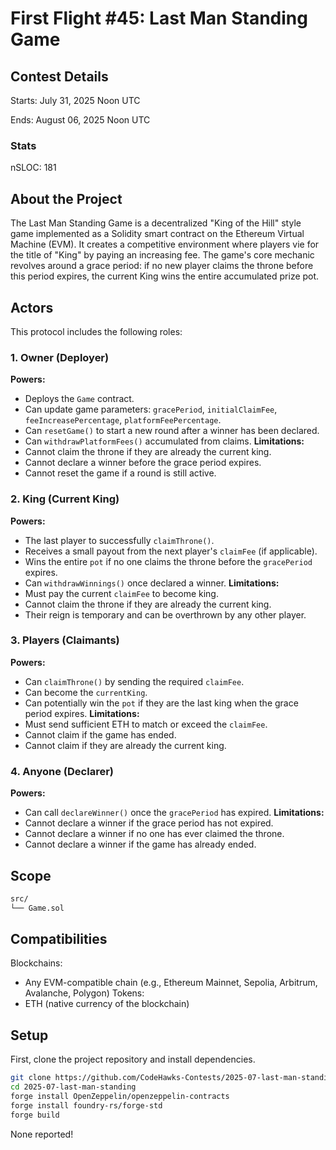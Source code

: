 # First Flight #45: Last Man Standing Game

## Contest Details

Starts: July 31, 2025 Noon UTC

Ends: August 06, 2025 Noon UTC

### Stats

nSLOC: 181


[//]: # (contest-details-open)

## About the Project

The Last Man Standing Game is a decentralized "King of the Hill" style game implemented as a Solidity smart contract on the Ethereum Virtual Machine (EVM). It creates a competitive environment where players vie for the title of "King" by paying an increasing fee. The game's core mechanic revolves around a grace period: if no new player claims the throne before this period expires, the current King wins the entire accumulated prize pot.

## Actors

This protocol includes the following roles:

### 1. Owner (Deployer)
**Powers:**
* Deploys the `Game` contract.
* Can update game parameters: `gracePeriod`, `initialClaimFee`, `feeIncreasePercentage`, `platformFeePercentage`.
* Can `resetGame()` to start a new round after a winner has been declared.
* Can `withdrawPlatformFees()` accumulated from claims.
**Limitations:**
* Cannot claim the throne if they are already the current king.
* Cannot declare a winner before the grace period expires.
* Cannot reset the game if a round is still active.

### 2. King (Current King)
**Powers:**
* The last player to successfully `claimThrone()`.
* Receives a small payout from the next player's `claimFee` (if applicable).
* Wins the entire `pot` if no one claims the throne before the `gracePeriod` expires.
* Can `withdrawWinnings()` once declared a winner.
**Limitations:**
* Must pay the current `claimFee` to become king.
* Cannot claim the throne if they are already the current king.
* Their reign is temporary and can be overthrown by any other player.

### 3. Players (Claimants)
**Powers:**
* Can `claimThrone()` by sending the required `claimFee`.
* Can become the `currentKing`.
* Can potentially win the `pot` if they are the last king when the grace period expires.
**Limitations:**
* Must send sufficient ETH to match or exceed the `claimFee`.
* Cannot claim if the game has ended.
* Cannot claim if they are already the current king.

### 4. Anyone (Declarer)
**Powers:**
* Can call `declareWinner()` once the `gracePeriod` has expired.
**Limitations:**
* Cannot declare a winner if the grace period has not expired.
* Cannot declare a winner if no one has ever claimed the throne.
* Cannot declare a winner if the game has already ended.

[//]: # (contest-details-close)

[//]: # (scope-open)

## Scope

```bash
src/
└── Game.sol
```

## Compatibilities

Blockchains:
- Any EVM-compatible chain (e.g., Ethereum Mainnet, Sepolia, Arbitrum, Avalanche, Polygon)
Tokens:
- ETH (native currency of the blockchain)

[//]: # (scope-close)


[//]: # (getting-started-open)

## Setup

First, clone the project repository and install dependencies.

```bash
git clone https://github.com/CodeHawks-Contests/2025-07-last-man-standing.git
cd 2025-07-last-man-standing
forge install OpenZeppelin/openzeppelin-contracts
forge install foundry-rs/forge-std
forge build
```

[//]: # (getting-started-close)

[//]: # (known-issues-open)

None reported!

[//]: # (known-issues-close)

